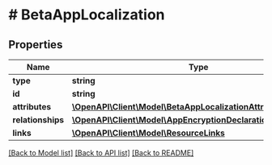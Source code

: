 # # BetaAppLocalization

## Properties

Name | Type | Description | Notes
------------ | ------------- | ------------- | -------------
**type** | **string** |  | 
**id** | **string** |  | 
**attributes** | [**\OpenAPI\Client\Model\BetaAppLocalizationAttributes**](BetaAppLocalizationAttributes.md) |  | [optional] 
**relationships** | [**\OpenAPI\Client\Model\AppEncryptionDeclarationRelationships**](AppEncryptionDeclarationRelationships.md) |  | [optional] 
**links** | [**\OpenAPI\Client\Model\ResourceLinks**](ResourceLinks.md) |  | 

[[Back to Model list]](../../README.md#documentation-for-models) [[Back to API list]](../../README.md#documentation-for-api-endpoints) [[Back to README]](../../README.md)


